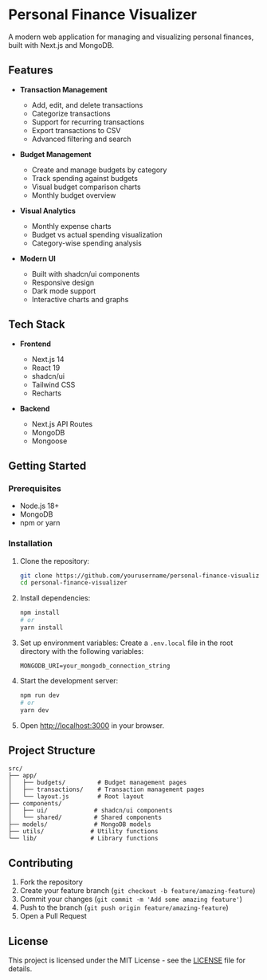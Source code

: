 # Personal Finance Visualizer

A modern web application for managing and visualizing personal finances, built with Next.js and MongoDB.

## Features

- **Transaction Management**
  - Add, edit, and delete transactions
  - Categorize transactions
  - Support for recurring transactions
  - Export transactions to CSV
  - Advanced filtering and search

- **Budget Management**
  - Create and manage budgets by category
  - Track spending against budgets
  - Visual budget comparison charts
  - Monthly budget overview

- **Visual Analytics**
  - Monthly expense charts
  - Budget vs actual spending visualization
  - Category-wise spending analysis

- **Modern UI**
  - Built with shadcn/ui components
  - Responsive design
  - Dark mode support
  - Interactive charts and graphs

## Tech Stack

- **Frontend**
  - Next.js 14
  - React 19
  - shadcn/ui
  - Tailwind CSS
  - Recharts

- **Backend**
  - Next.js API Routes
  - MongoDB
  - Mongoose

## Getting Started

### Prerequisites

- Node.js 18+
- MongoDB
- npm or yarn

### Installation

1. Clone the repository:
   ```bash
   git clone https://github.com/yourusername/personal-finance-visualizer.git
   cd personal-finance-visualizer
   ```

2. Install dependencies:
   ```bash
   npm install
   # or
   yarn install
   ```

3. Set up environment variables:
   Create a `.env.local` file in the root directory with the following variables:
   ```
   MONGODB_URI=your_mongodb_connection_string
   ```

4. Start the development server:
   ```bash
   npm run dev
   # or
   yarn dev
   ```

5. Open [http://localhost:3000](http://localhost:3000) in your browser.

## Project Structure

```
src/
├── app/
│   ├── budgets/         # Budget management pages
│   ├── transactions/    # Transaction management pages
│   └── layout.js        # Root layout
├── components/
│   ├── ui/             # shadcn/ui components
│   └── shared/         # Shared components
├── models/             # MongoDB models
├── utils/             # Utility functions
└── lib/               # Library functions
```

## Contributing

1. Fork the repository
2. Create your feature branch (`git checkout -b feature/amazing-feature`)
3. Commit your changes (`git commit -m 'Add some amazing feature'`)
4. Push to the branch (`git push origin feature/amazing-feature`)
5. Open a Pull Request

## License

This project is licensed under the MIT License - see the [LICENSE](LICENSE) file for details.
